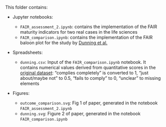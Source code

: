 This folder contains:  

- Jupyter notebooks: 
  - `FAIR_assessment_2.ipynb`: contains the implementation of the FAIR maturity indicators for two real cases in the life sciences   
  - `FAIR_comparison.ipynb`: contains the implementation of the FAIR baloon plot for the study by [Dunning et al.](http://www.ijdc.net/article/view/567/493)    

- Spreadsheets:
  - `dunning.csv`: Input of the `FAIR_comparison.ipynb` notebook. It contains numerical values derived from quantitative scores in the [original dataset](https://data.4tu.nl/repository/uuid:5146dd06-98e4-426c-9ae5-dc8fa65c549f): “complies completely” is converted to 1, “just about/maybe not” to 0.5, “fails to comply” to 0, “unclear” to missing elements

- Figures: 
  - `outcome_comparison.svg`: Fig 1 of paper, generated in the notebook `FAIR_assessment_2.ipynb`  
  - `dunning.svg`: Figure 2 of paper, generated in the notebook `FAIR_comparison.ipynb`
